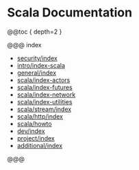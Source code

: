 # Scala Documentation

@@toc { depth=2 }

@@@ index

* [security/index](security/index.md)
* [intro/index-scala](intro/index-scala.md)
* [general/index](general/index.md)
* [scala/index-actors](scala/index-actors.md)
* [scala/index-futures](scala/index-futures.md)
* [scala/index-network](scala/index-network.md)
* [scala/index-utilities](scala/index-utilities.md)
* [scala/stream/index](scala/stream/index.md)
* [scala/http/index](scala/http/index.md)
* [scala/howto](scala/howto.md)
* [dev/index](dev/index.md)
* [project/index](project/index.md)
* [additional/index](additional/index.md)

@@@